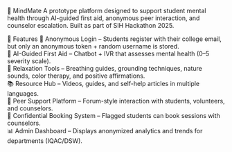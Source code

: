 🧠 MindMate
A prototype platform designed to support student mental health through AI-guided first aid, anonymous peer interaction, and counselor escalation.
Built as part of SIH Hackathon 2025.

🚀 Features
🔑 Anonymous Login – Students register with their college email, but only an anonymous token + random username is stored.<br>
🤖 AI-Guided First Aid – Chatbot + IVR that assesses mental health (0–5 severity scale).<br>
🧘 Relaxation Tools – Breathing guides, grounding techniques, nature sounds, color therapy, and positive affirmations.<br>
📚 Resource Hub – Videos, guides, and self-help articles in multiple languages.<br>
👫 Peer Support Platform – Forum-style interaction with students, volunteers, and counselors.<br>
📅 Confidential Booking System – Flagged students can book sessions with counselors.<br>
📊 Admin Dashboard – Displays anonymized analytics and trends for departments (IQAC/DSW).<br>
